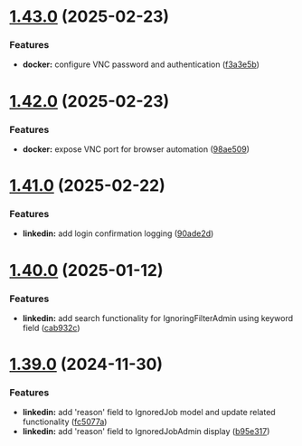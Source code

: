 # [1.43.0](https://github.com/ghorbani-mohammad/Social-Networks-Crawler/compare/v1.42.0...v1.43.0) (2025-02-23)


### Features

* **docker:** configure VNC password and authentication ([f3a3e5b](https://github.com/ghorbani-mohammad/Social-Networks-Crawler/commit/f3a3e5bea171e715efe45b62512eb60038cc895f))



# [1.42.0](https://github.com/ghorbani-mohammad/Social-Networks-Crawler/compare/v1.41.0...v1.42.0) (2025-02-23)


### Features

* **docker:** expose VNC port for browser automation ([98ae509](https://github.com/ghorbani-mohammad/Social-Networks-Crawler/commit/98ae509941a6fa7fd35aca3859881428abcf1f45))



# [1.41.0](https://github.com/ghorbani-mohammad/Social-Networks-Crawler/compare/v1.40.0...v1.41.0) (2025-02-22)


### Features

* **linkedin:** add login confirmation logging ([90ade2d](https://github.com/ghorbani-mohammad/Social-Networks-Crawler/commit/90ade2df3538099ba66bf5f0da84bcca9ac358ba))



# [1.40.0](https://github.com/ghorbani-mohammad/Social-Networks-Crawler/compare/v1.39.0...v1.40.0) (2025-01-12)


### Features

* **linkedin:** add search functionality for IgnoringFilterAdmin using keyword field ([cab932c](https://github.com/ghorbani-mohammad/Social-Networks-Crawler/commit/cab932c63aaa1c0933000a6416ccfcb8756bd3ae))



# [1.39.0](https://github.com/ghorbani-mohammad/Social-Networks-Crawler/compare/v1.38.0...v1.39.0) (2024-11-30)


### Features

* **linkedin:** add 'reason' field to IgnoredJob model and update related functionality ([fc5077a](https://github.com/ghorbani-mohammad/Social-Networks-Crawler/commit/fc5077a22dd3c4964d22f43b1a6d4ba90fe710b4))
* **linkedin:** add 'reason' field to IgnoredJobAdmin display ([b95e317](https://github.com/ghorbani-mohammad/Social-Networks-Crawler/commit/b95e3172a9f6c68f4fb6e747a79d52a944ea2e04))



